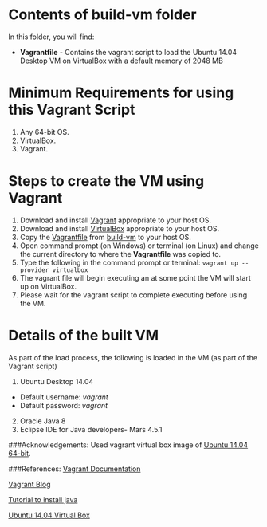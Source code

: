 # Contents of build-vm folder

In this folder, you will find:

* **Vagrantfile** - Contains the vagrant script to load the Ubuntu 14.04 Desktop VM on VirtualBox with a default memory of 2048 MB

# Minimum Requirements for using this Vagrant Script
1. Any 64-bit OS.
2. VirtualBox.
3. Vagrant.

# Steps to create the VM using Vagrant

1. Download and install [Vagrant](https://www.vagrantup.com/downloads.html) appropriate to your host OS.
2. Download and install [VirtualBox](https://www.virtualbox.org/wiki/Downloads) appropriate to your host OS.
3. Copy the [Vagrantfile](https://github.com/SoftwareEngineeringToolDemos/ICSE-2011-JDeodorant/blob/master/build-vm/Vagrantfile) from [build-vm](https://github.com/SoftwareEngineeringToolDemos/ICSE-2011-JDeodorant/tree/master/build-vm) to your host OS.
4. Open command prompt (on Windows) or terminal (on Linux) and change the current directory to where the **Vagrantfile** was copied to.
5. Type the following in the command prompt or terminal: `vagrant up --provider virtualbox`
6. The vagrant file will begin executing an at some point the VM will start up on VirtualBox. 
7. Please wait for the vagrant script to complete executing before using the VM.


# Details of the built VM

As part of the load process, the following is loaded in the VM (as part of the Vagrant script)

1. Ubuntu Desktop 14.04
  * Default username: *vagrant*
  * Default password: *vagrant*
2. Oracle Java 8
3. Eclipse IDE for Java developers- Mars 4.5.1

###Acknowledgements:
Used vagrant virtual box image of [Ubuntu 14.04 64-bit](https://atlas.hashicorp.com/boxcutter/boxes/ubuntu1404-desktop).

###References:
[Vagrant Documentation](https://docs.vagrantup.com/v2/getting-started/)

[Vagrant Blog](https://www.vagrantup.com/blog.html)

[Tutorial to install java](https://www.digitalocean.com/community/tutorials/how-to-install-java-on-ubuntu-with-apt-get)

[Ubuntu 14.04 Virtual Box](https://atlas.hashicorp.com/boxcutter/boxes/ubuntu1404-desktop)
